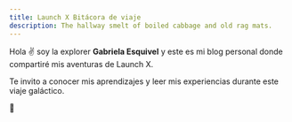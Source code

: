 ```yaml
---
title: Launch X Bitácora de viaje
description: The hallway smelt of boiled cabbage and old rag mats.
---
```


Hola ✌️  soy la explorer **Gabriela Esquivel** y este es mi blog personal donde compartiré mis aventuras de Launch X.

Te invito a conocer mis aprendizajes y leer mis experiencias durante este viaje galáctico. 

🚀
